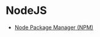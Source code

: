 # NodeJS

- [Node Package Manager (NPM)](https://docs.npmjs.com/getting-started/installing-node)  

